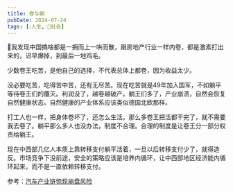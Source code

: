 ```yaml
---
title: 卷与躺
pubDate: 2024-07-24
tags: [💧人生, 👫社会]
---
```


🤔我发现中国搞啥都是一拥而上一哄而散，跟房地产行业一样内卷，都是激素打出来的，迟早爆掉，到最后一地鸡毛。

少数卷王吃苦，是他自己的选择，不代表总体上都卷，因为收益太少。

没必要吃苦，吃得苦中苦，还有无尽苦。现在吃苦就是49年加入国军，不如躺平等待卷王们的覆灭。利润没了，越卷越破产。躺王们多了，产业崩溃，自然会恢复自然健康状态。自然健康的产业体系应该类似德国北欧那样。

打工人也一样，把身体卷坏了，还怎么生活。那么多卷王把活都干完了，就不需要我去卷了。躺平那么多人也没办法，制度不合理。合理的制度是让卷王分一部分权责给躺王。

现在中西部几亿人本质上靠转移支付躺平活着，一旦以后转移支付少了，就得造反。市场竞争下没前途，安全的策略应该是培养内循环，让中西部地区经济能内循环起来，而不是一直依赖转移支付。

参考：[汽车产业链惊现崩盘风险](https://www.dongchedi.com/ugc/article/7394346114192769063)
